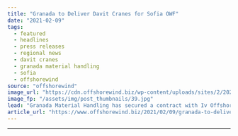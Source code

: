 ```yaml
---
title: "Granada to Deliver Davit Cranes for Sofia OWF"
date: "2021-02-09"
tags: 
  - featured
  - headlines
  - press releases
  - regional news
  - davit cranes
  - granada material handling
  - sofia
  - offshorewind
source: "offshorewind"
image_url: "https://cdn.offshorewind.biz/wp-content/uploads/sites/2/2021/02/09105005/Granada-to-Deliver-Davit-Cranes-for-Sofia-OWF.jpg"
image_fp: "/assets/img/post_thumbnails/39.jpg"
lead: "Granada Material Handling has secured a contract with Iv Offshore &#38; Energy (Iv-ONE) to"
article_url: "https://www.offshorewind.biz/2021/02/09/granada-to-deliver-davit-cranes-for-sofia-owf/"
---
```


---
